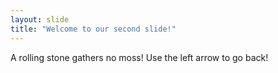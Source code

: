 ```yaml
---
layout: slide
title: "Welcome to our second slide!"
---
```

A rolling stone gathers no moss!
Use the left arrow to go back!

